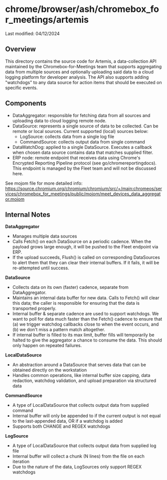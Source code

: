 chrome/browser/ash/chromebox_for_meetings/artemis
=================================================

Last modified: 04/12/2024

Overview
--------

This directory contains the source code for Artemis, a data-collection API
maintained by the Chromebox-for-Meetings team that supports aggregating
data from multiple sources and optionally uploading said data to a cloud
logging platform for developer analysis. The API also supports adding
"watchdogs" to any data source for action items that should be executed
on specific events.

Components
----------

- DataAggregator: responsible for fetching data from all sources and
  uploading data to cloud logging remote node.
- DataSource: represents a single source of data to be collected. Can be remote
  or local sources. Current supported (local) sources below:
    - LogSource: collects data from a single log file
    - CommandSource: collects output data from single command
- DataWatchDog: applied to a single DataSource. Executes a callback when
  chosen data source contains data that matches supplied filter.
- ERP node: remote endpoint that receives data using Chrome's Encrypted
  Reporting Pipeline protocol (see go/chromereportingdocs). This endpoint
  is managed by the Fleet team and will not be discussed here.

See mojom file for more detailed info: https://source.chromium.org/chromium/chromium/src/+/main:chromeos/services/chromebox_for_meetings/public/mojom/meet_devices_data_aggregator.mojom

Internal Notes
--------------

**DataAggregator**

- Manages multiple data sources
- Calls Fetch() on each DataSource on a periodic cadence. When the payload
  grows large enough, it will be pushed to the Fleet endpoint via ERP.
- If the upload succeeds, Flush() is called on corresponding DataSources
  to alert them that they can clear their internal buffers. If it fails,
  it will be re-attempted until success.

**DataSource**

- Collects data on its own (faster) cadence, separate from DataAggregator.
- Maintains an internal data buffer for new data. Calls to Fetch() will
  clear this data; the caller is responsible for ensuring that the data
  is transported properly.
- Internal buffer & separate cadence are used to support watchdogs. We want
  to poll for data much faster than the Fetch() cadence to ensure that (a)
  we trigger watchdog callbacks close to when the event occurs, and (b) we
  don't miss a pattern match altogether.
- If internal buffer is filled to its max limit, buffer fills will temporarily
  be halted to give the aggregator a chance to consume the data. This should
  only happen on repeated failures.

**LocalDataSource**

- An abstraction around a DataSource that serves data that can be obtained
  directly on the workstation
- Handles common operations, like internal buffer size capping, data redaction,
  watchdog validation, and upload preparation via structured data

**CommandSource**

- A type of LocalDataSource that collects output data from supplied command
- Internal buffer will only be appended to if the current output is not equal
  to the last-appended data, OR if a watchdog is added
- Supports both CHANGE and REGEX watchdogs

**LogSource**

- A type of LocalDataSource that collects output data from supplied log file
- Internal buffer will collect a chunk (N lines) from the file on each
  iteration
- Due to the nature of the data, LogSources only support REGEX watchdogs
